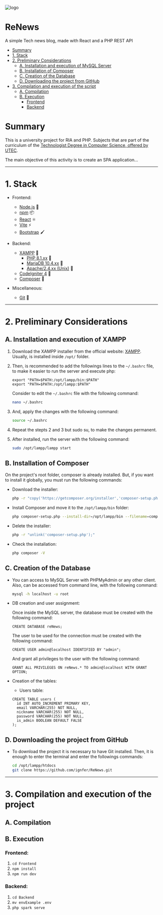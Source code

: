 ![logo](https://github.com/ignfer/ReNews/blob/main/renews-logo.png)
# ReNews
A simple Tech news blog, made with React and a PHP REST API

- [Summary](#summary)
- [1. Stack](#1-stack)
- [2. Preliminary Considerations](#2-preliminary-considerations)
  - [A. Installation and execution of MySQL Server](#a-installation-and-execution-of-xampp)
  - [B. Installation of Composer](#b-installation-of-composer)
  - [C. Creation of the Database](#c-creation-of-the-database)
  - [D. Downloading the project from GitHub](#d-downloading-the-project-from-github)
- [3. Compilation and execution of the script](#3-compilation-and-execution-of-the-project)
  - [A. Compilation](#a-compilation)
  - [B. Execution](#b-execution)
    - [Frontend](#frontend)
    - [Backend](#backend)


# Summary

This is a university project for RIA and PHP. Subjects that are part of the curriculum of the
[Technologist Degree in Computer Science, offered by UTEC](https://utec.edu.uy/en/education/undergraduate-study/technologist-degree-in-computer-science/).

The main objective of this activity is to create an SPA application...

- - -
# 1. Stack

- Frontend:

  - [Node.js](https://nodejs.org/en/) 🚀
  - [npm](https://www.npmjs.com/) 📦
  - [React](https://react.dev/) ⚛️
  - [Vite](https://vitejs.dev/) ⚡
  - [Bootstrap](https://getbootstrap.com/) 🖌️

- Backend:

  - [XAMPP](https://www.apachefriends.org/index.html) 🚀
    - [PHP  8.1.xx](https://www.php.net/manual/en/) 🐘
    - [MariaDB 10.4.xx](https://mariadb.org/) 🐬
    - [Apache/2.4.xx (Unix)](https://httpd.apache.org/) 🦊
  - [CodeIgniter 4](https://codeigniter.com/) 🎸
  - [Composer](https://getcomposer.org/) 🎼

- Miscellaneous:

  - [Git](https://git-scm.com/) 🐙

- - -

# 2. Preliminary Considerations

## A. Installation and execution of XAMPP

1. Download the XAMPP installer from the official website: [XAMPP](https://www.apachefriends.org/index.html).
  Usually, is installed inside `/opt/` folder. 
  
2. Then, is recommended to add the followings lines to the `~/.bashrc` file, to make it easier to run the server and 
 execute php:

    ```
    export "PATH=$PATH:/opt/lampp/bin:$PATH"
    export "PATH=$PATH:/opt/lampp:$PATH" 
    ```

    Consider to edit the `~/.bashrc` file with the following command:

    ```bash
    nano ~/.bashrc
    ```
3. And, apply the changes with the following command:

    ```bash
    source ~/.bashrc
    ```
    
4. Repeat the stepts 2 and 3 but sudo su, to make the changes permanent.

5. After installed, run the server with the following command:
    
    ```bash
    sudo /opt/lampp/lampp start
    ```
## B. Installation of Composer
  On the project's root folder, composer is already installed. But, if you want to install it globally, you must 
  run the following commands:

  - Download the installer:

    ```bash
    php -r "copy('https://getcomposer.org/installer','composer-setup.php');"
    ```

  - Install Composer and move it to the `/opt/lampp/bin` folder:
    ```bash
    php composer-setup.php --install-dir=/opt/lampp/bin --filename=composer
    ```

  - Delete the installer:
    ```bash
    php -r "unlink('composer-setup.php');"
    ```

  - Check the installation:
    ```bash
    php composer -V
    ```

## C. Creation of the Database

- You can access to MySQL Server with PHPMyAdmin or any other client. Also, can be accessed from command line, 
  with the following command:

  ```bash
  mysql -h localhost -u root
  ```
  

- DB creation and user assignment:

  Once inside the MySQL server, the database must be created with the following command:

  ```
  CREATE DATABASE reNews;
  ```
  The user to be used for the connection must be created with the following command:

  ```
  CREATE USER admin@localhost IDENTIFIED BY "admin";
  ```
  
  And grant all privileges to the user with the following command:
  ```
  GRANT ALL PRIVILEGES ON reNews.* TO admin@localhost WITH GRANT OPTION;
  ```

- Creation of the tables:

  - Users table:
  ```
  CREATE TABLE users (
    id INT AUTO_INCREMENT PRIMARY KEY,
    email VARCHAR(255) NOT NULL,
    nickname VARCHAR(255) NOT NULL,
    password VARCHAR(255) NOT NULL,
    is_admin BOOLEAN DEFAULT FALSE
  );
  ```

## D. Downloading the project from GitHub

- To download the project it is necessary to have Git installed. Then, it is enough to enter the terminal and 
  enter the followings commands:

  ```bash
  cd /opt/lampp/htdocs
  git clone https://github.com/ignfer/ReNews.git
  ```

- - -
# 3. Compilation and execution of the project
## A. Compilation

## B. Execution

### Frontend:

1. `cd Frontend`
2. `npm install`
3. `npm run dev`

### Backend:

1. `cd Backend`
2. `mv envExample .env`
3. `php spark serve`
